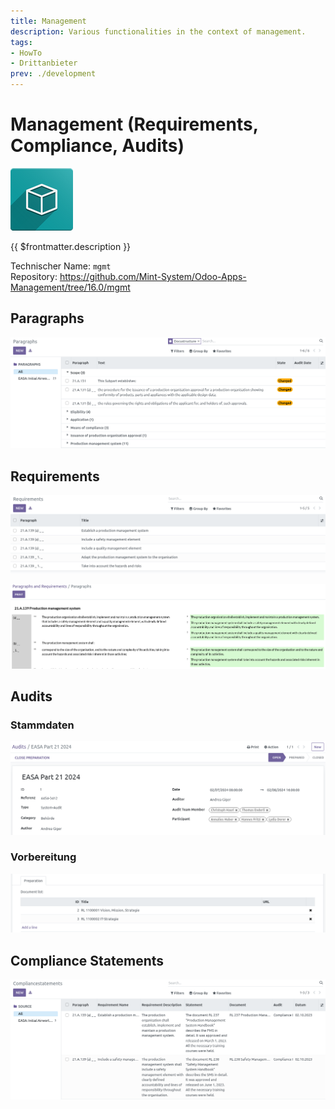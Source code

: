 ```yaml
---
title: Management
description: Various functionalities in the context of management.
tags:
- HowTo
- Drittanbieter
prev: ./development
---
```

# Management (Requirements, Compliance, Audits)
![icon_oms_box](attachments/icon_oms_box.png)

{{ $frontmatter.description }}

Technischer Name: `mgmt`\
Repository: <https://github.com/Mint-System/Odoo-Apps-Management/tree/16.0/mgmt>


## Paragraphs

![](attachments/management_paragraphs.png)


## Requirements

![](attachments/management_requirements.png)

![](attachments/management_paragraphs_requirements.png)


## Audits

### Stammdaten

![](attachments/management_audits_masterdata.png)

### Vorbereitung

![](attachments/management_audits_preparation.png)


## Compliance Statements

![](attachments/management_compliancestatements.png)


